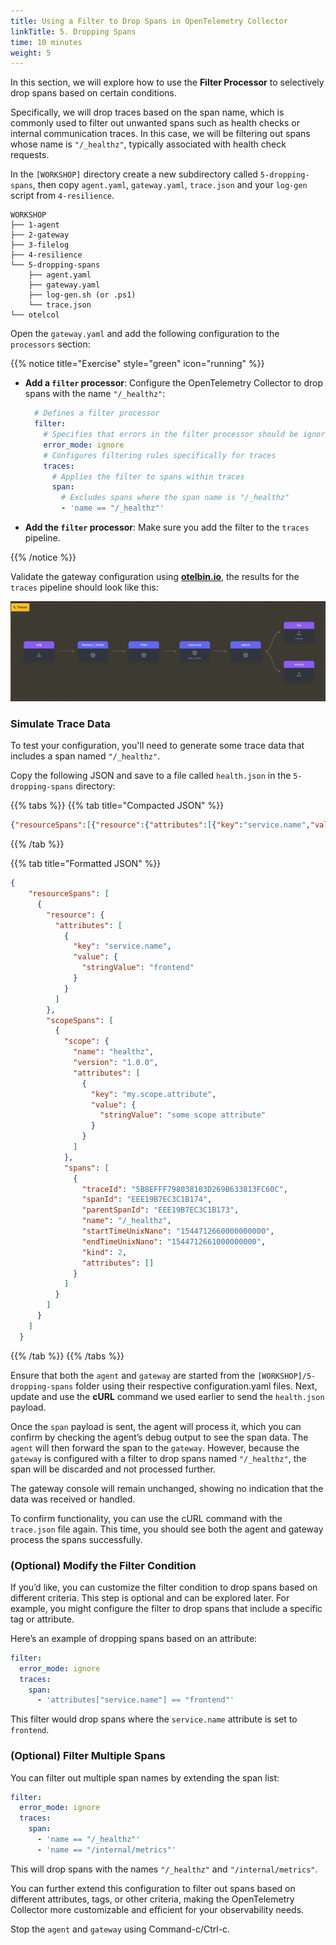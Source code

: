 ```yaml
---
title: Using a Filter to Drop Spans in OpenTelemetry Collector
linkTitle: 5. Dropping Spans
time: 10 minutes
weight: 5
---
```


In this section, we will explore how to use the **Filter Processor** to selectively drop spans based on certain conditions.

Specifically, we will drop traces based on the span name, which is commonly used to filter out unwanted spans such as health checks or internal communication traces. In this case, we will be filtering out spans whose name is `"/_healthz"`, typically associated with health check requests.

In the `[WORKSHOP]` directory create a new subdirectory called `5-dropping-spans`, then copy `agent.yaml`, `gateway.yaml`, `trace.json` and your `log-gen` script from `4-resilience`.

```text
WORKSHOP
├── 1-agent
├── 2-gateway
├── 3-filelog
├── 4-resilience
└── 5-dropping-spans
    ├── agent.yaml
    ├── gateway.yaml
    ├── log-gen.sh (or .ps1)
    └── trace.json
└── otelcol
```

Open the `gateway.yaml` and add the following configuration to the `processors` section:

{{% notice title="Exercise" style="green" icon="running" %}}

- **Add a `filter` processor**: Configure the OpenTelemetry Collector to drop spans with the name `"/_healthz"`:

  ```yaml
    # Defines a filter processor
    filter:
      # Specifies that errors in the filter processor should be ignored
      error_mode: ignore
      # Configures filtering rules specifically for traces
      traces:
        # Applies the filter to spans within traces 
        span:
          # Excludes spans where the span name is "/_healthz"
          - 'name == "/_healthz"'
  ```

- **Add the `filter` processor**: Make sure you add the filter to the `traces` pipeline.

{{% /notice %}}

Validate the gateway configuration using **[otelbin.io](https://www.otelbin.io/)**, the results for the `traces` pipeline should look like this:

![otelbin-f-5-1-traces](../images/spans-5-1-trace.png)

### Simulate Trace Data

To test your configuration, you'll need to generate some trace data that includes a span named `"/_healthz"`.

Copy the following JSON and save to a file called `health.json` in the `5-dropping-spans` directory:

{{% tabs %}}
{{% tab title="Compacted JSON" %}}

```json
{"resourceSpans":[{"resource":{"attributes":[{"key":"service.name","value":{"stringValue":"frontend"}}]},"scopeSpans":[{"scope":{"name":"healthz","version":"1.0.0","attributes":[{"key":"my.scope.attribute","value":{"stringValue":"some scope attribute"}}]},"spans":[{"traceId":"5B8EFFF798038103D269B633813FC60C","spanId":"EEE19B7EC3C1B174","parentSpanId":"EEE19B7EC3C1B173","name":"/_healthz","startTimeUnixNano":"1544712660000000000","endTimeUnixNano":"1544712661000000000","kind":2,"attributes":[]}]}]}]}
```

{{% /tab %}}

{{% tab title="Formatted JSON" %}}

```json
{
    "resourceSpans": [
      {
        "resource": {
          "attributes": [
            {
              "key": "service.name",
              "value": {
                "stringValue": "frontend"
              }
            }
          ]
        },
        "scopeSpans": [
          {
            "scope": {
              "name": "healthz",
              "version": "1.0.0",
              "attributes": [
                {
                  "key": "my.scope.attribute",
                  "value": {
                    "stringValue": "some scope attribute"
                  }
                }
              ]
            },
            "spans": [
              {
                "traceId": "5B8EFFF798038103D269B633813FC60C",
                "spanId": "EEE19B7EC3C1B174",
                "parentSpanId": "EEE19B7EC3C1B173",
                "name": "/_healthz",
                "startTimeUnixNano": "1544712660000000000",
                "endTimeUnixNano": "1544712661000000000",
                "kind": 2,
                "attributes": []
              }
            ]
          }
        ]
      }
    ]
  }
```

{{% /tab %}}
{{% /tabs %}}

Ensure that both the `agent` and `gateway` are started from the `[WORKSHOP]/5-dropping-spans` folder using their respective configuration.yaml files. Next, update and use the **cURL** command we used earlier to send the `health.json` payload.

Once the `span` payload is sent, the agent will process it, which you can confirm by checking the agent’s debug output to see the span data. The `agent` will then forward the span to the `gateway`. However, because the `gateway` is configured with a filter to drop spans named `"/_healthz"`, the span will be discarded and not processed further.

The gateway console will remain unchanged, showing no indication that the data was received or handled.

To confirm functionality, you can use the cURL command with the `trace.json` file again. This time, you should see both the agent and gateway process the spans successfully.

### (Optional) Modify the Filter Condition

If you’d like, you can customize the filter condition to drop spans based on different criteria. This step is optional and can be explored later. For example, you might configure the filter to drop spans that include a specific tag or attribute.

Here’s an example of dropping spans based on an attribute:

```yaml
filter:
  error_mode: ignore
  traces:
    span:
      - 'attributes["service.name"] == "frontend"'
```

This filter would drop spans where the `service.name` attribute is set to `frontend`.

### (Optional) Filter Multiple Spans

You can filter out multiple span names by extending the span list:

```yaml
filter:
  error_mode: ignore
  traces:
    span:
      - 'name == "/_healthz"'
      - 'name == "/internal/metrics"'
```

This will drop spans with the names `"/_healthz"` and `"/internal/metrics"`.

You can further extend this configuration to filter out spans based on different attributes, tags, or other criteria, making the OpenTelemetry Collector more customizable and efficient for your observability needs.

Stop the `agent` and `gateway` using Command-c/Ctrl-c.
